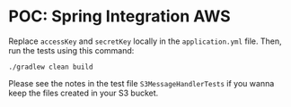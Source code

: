 # POC: Spring Integration AWS

Replace `accessKey` and `secretKey` locally in the `application.yml` file. Then, run the tests using this command:

`./gradlew clean build`

Please see the notes in the test file `S3MessageHandlerTests` if you wanna keep the files created in your S3 bucket. 

